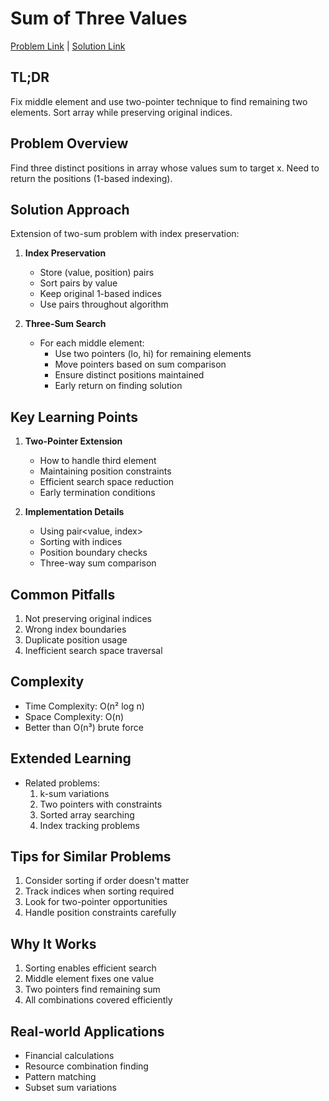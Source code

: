 # Sum of Three Values

[Problem Link](https://cses.fi/problemset/task/1641) | [Solution Link](../../solutions/02_Sorting_and_Searching/24_1641_Sum_of_Three_Values.cpp)

## TL;DR
Fix middle element and use two-pointer technique to find remaining two elements. Sort array while preserving original indices.

## Problem Overview
Find three distinct positions in array whose values sum to target x. Need to return the positions (1-based indexing).

## Solution Approach
Extension of two-sum problem with index preservation:

1. **Index Preservation**
   - Store (value, position) pairs
   - Sort pairs by value
   - Keep original 1-based indices
   - Use pairs throughout algorithm

2. **Three-Sum Search**
   - For each middle element:
     * Use two pointers (lo, hi) for remaining elements
     * Move pointers based on sum comparison
     * Ensure distinct positions maintained
     * Early return on finding solution

## Key Learning Points
1. **Two-Pointer Extension**
   - How to handle third element
   - Maintaining position constraints
   - Efficient search space reduction
   - Early termination conditions

2. **Implementation Details**
   - Using pair<value, index>
   - Sorting with indices
   - Position boundary checks
   - Three-way sum comparison

## Common Pitfalls
1. Not preserving original indices
2. Wrong index boundaries
3. Duplicate position usage
4. Inefficient search space traversal

## Complexity
- Time Complexity: O(n² log n)
- Space Complexity: O(n)
- Better than O(n³) brute force

## Extended Learning
- Related problems:
  1. k-sum variations
  2. Two pointers with constraints
  3. Sorted array searching
  4. Index tracking problems

## Tips for Similar Problems
1. Consider sorting if order doesn't matter
2. Track indices when sorting required
3. Look for two-pointer opportunities
4. Handle position constraints carefully

## Why It Works
1. Sorting enables efficient search
2. Middle element fixes one value
3. Two pointers find remaining sum
4. All combinations covered efficiently

## Real-world Applications
- Financial calculations
- Resource combination finding
- Pattern matching
- Subset sum variations